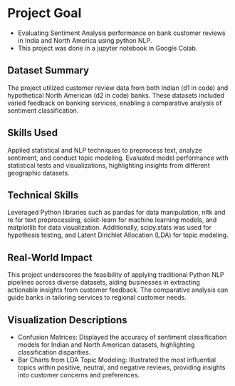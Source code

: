 # Project Goal
- Evaluating Sentiment Analysis performance on bank customer reviews in India and North America using python NLP.
- This project was done in a jupyter notebook in Google Colab.

## Dataset Summary
The project utilized customer review data from both Indian (d1 in code) and hypothetical North American (d2 in code) banks. These datasets included varied feedback on banking services, enabling a comparative analysis of sentiment classification.

## Skills Used
Applied statistical and NLP techniques to preprocess text, analyze sentiment, and conduct topic modeling. Evaluated model performance with statistical tests and visualizations, highlighting insights from different geographic datasets.

## Technical Skills
Leveraged Python libraries such as pandas for data manipulation, nltk and re for text preprocessing, scikit-learn for machine learning models, and matplotlib for data visualization. Additionally, scipy.stats was used for hypothesis testing, and Latent Dirichlet Allocation (LDA) for topic modeling.

## Real-World Impact
This project underscores the feasibility of applying traditional Python NLP pipelines across diverse datasets, aiding businesses in extracting actionable insights from customer feedback. The comparative analysis can guide banks in tailoring services to regional customer needs.

## Visualization Descriptions
- Confusion Matrices: Displayed the accuracy of sentiment classification models for Indian and North American datasets, highlighting classification disparities.
- Bar Charts from LDA Topic Modeling: Illustrated the most influential topics within positive, neutral, and negative reviews, providing insights into customer concerns and preferences.
